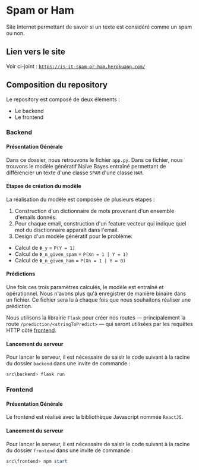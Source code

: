 # Spam or Ham
Site Internet permettant de savoir si un texte est considéré comme un spam ou non.

## Lien vers le site
Voir ci-joint : [`https://is-it-spam-or-ham.herokuapp.com/`](https://is-it-spam-or-ham.herokuapp.com/)

## Composition du repository
Le repository est composé de deux éléments :
* Le backend
* Le frontend

### Backend
#### Présentation Générale
Dans ce dossier, nous retrouvons le fichier `app.py`. Dans ce fichier, nous trouvons le modèle génératif Naïve Bayes entraîné permettant de différencier un texte d'une classe `SPAM` d'une classe `HAM`.

#### Étapes de création du modèle
La réalisation du modèle est composée de plusieurs étapes :
1. Construction d'un dictionnaire de mots provenant d'un ensemble d'emails donnés.
2. Pour chaque email, construction d'un feature vecteur qui indique quel mot du disctionnaire apparaît dans l'email.
3. Design d'un modèle génératif pour le problème:
  * Calcul de `Φ_y` = `P(Y = 1)`
  * Calcul de `Φ_n_given_spam` = `P(Xn = 1 | Y = 1)`
  * Calcul de `Φ_n_given_ham` = `P(Xn = 1 | Y = 0)`

#### Prédictions
Une fois ces trois paramètres calculés, le modèle est entraîné et opérationnel. Nous n'avons plus qu'à enregistrer de manière binaire dans un fichier. Ce fichier sera lu à chaque fois que nous souhaitons réaliser une prédiction.

Nous utilisons la librairie `Flask` pour créer nos routes — principalement la route `/prediction/<stringToPredict>` — qui seront utilisées par les requêtes HTTP côté [frontend](#frontend).

#### Lancement du serveur
Pour lancer le serveur, il est nécessaire de saisir le code suivant à la racine du dossier `backend` dans une invite de commande :
```PowerShell
src\backend> flask run
```

### Frontend
#### Présentation Générale
Le frontend est réalisé avec la bibliothèque Javascript nommée `ReactJS`.

#### Lancement du serveur
Pour lancer le serveur, il est nécessaire de saisir le code suivant à la racine du dossier `frontend` dans une invite de commande :
```PowerShell
src\frontend> npm start
```
